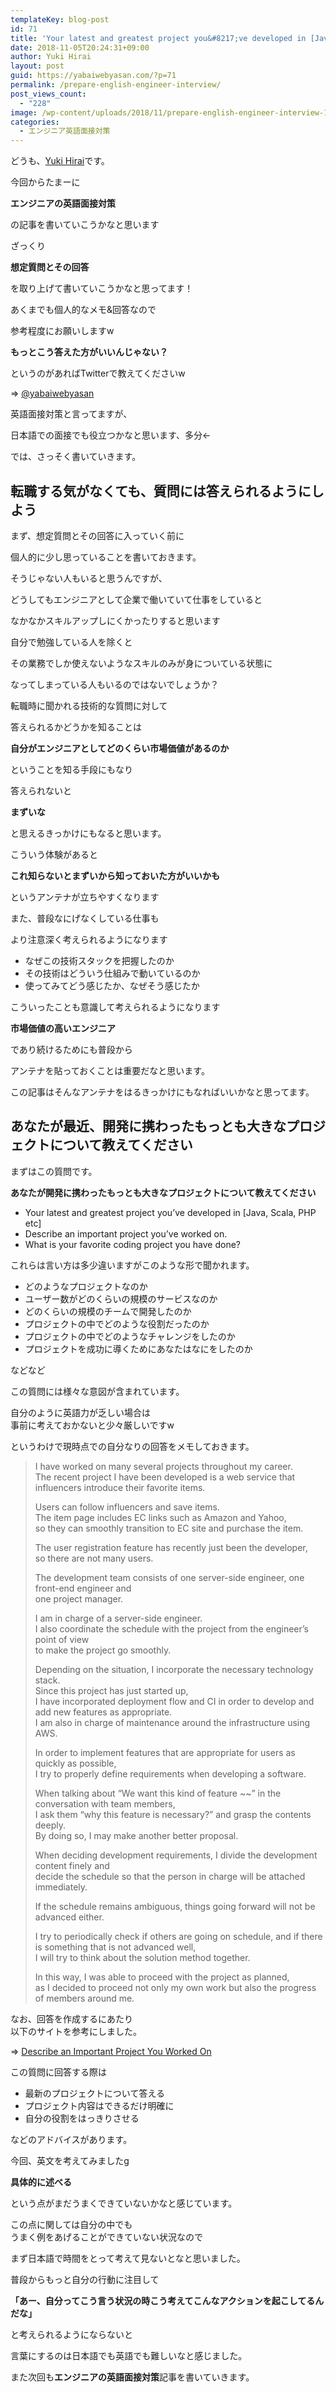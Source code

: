 ```yaml
---
templateKey: blog-post
id: 71
title: 'Your latest and greatest project you&#8217;ve developed in [Java, Scala, PHP etc]~エンジニアの英語面接対策~'
date: 2018-11-05T20:24:31+09:00
author: Yuki Hirai
layout: post
guid: https://yabaiwebyasan.com/?p=71
permalink: /prepare-english-engineer-interview/
post_views_count:
  - "228"
image: /wp-content/uploads/2018/11/prepare-english-engineer-interview-125x125.png
categories:
  - エンジニア英語面接対策
---
```

どうも、<a href="https://twitter.com/yabaiwebyasan" target="_blank" rel="nofollow noopener">Yuki Hirai</a>です。

今回からたまーに

<span class="sobig"><b>エンジニアの英語面接対策</b></span>

の記事を書いていこうかなと思います

ざっくり

<span class="big"><b>想定質問とその回答</b></span>

を取り上げて書いていこうかなと思ってます！

あくまでも個人的なメモ&回答なので

参考程度にお願いしますw

**もっとこう答えた方がいいんじゃない？**

というのがあればTwitterで教えてくださいw

=> <a href="https://twitter.com/yabaiwebyasan" target="_blank">@yabaiwebyasan</a>

英語面接対策と言ってますが、

日本語での面接でも役立つかなと思います、多分←

では、さっそく書いていきます。

## 転職する気がなくても、質問には答えられるようにしよう

まず、想定質問とその回答に入っていく前に

個人的に少し思っていることを書いておきます。

そうじゃない人もいると思うんですが、

どうしてもエンジニアとして企業で働いていて仕事をしていると

なかなかスキルアップしにくかったりすると思います

自分で勉強している人を除くと

その業務でしか使えないようなスキルのみが身についている状態に

なってしまっている人もいるのではないでしょうか？

転職時に聞かれる技術的な質問に対して

答えられるかどうかを知ることは

**自分がエンジニアとしてどのくらい市場価値があるのか**

ということを知る手段にもなり

答えられないと

<span class="sobig"><b>まずいな</b></span>

と思えるきっかけにもなると思います。

こういう体験があると

**これ知らないとまずいから知っておいた方がいいかも**

というアンテナが立ちやすくなります

また、普段なにげなくしている仕事も

より注意深く考えられるようになります

  * なぜこの技術スタックを把握したのか
  * その技術はどういう仕組みで動いているのか
  * 使ってみてどう感じたか、なぜそう感じたか

こういったことも意識して考えられるようになります

<span class="sobig"><b>市場価値の高いエンジニア</b></span>

であり続けるためにも普段から

アンテナを貼っておくことは重要だなと思います。

この記事はそんなアンテナをはるきっかけにもなればいいかなと思ってます。

## あなたが最近、開発に携わったもっとも大きなプロジェクトについて教えてください

まずはこの質問です。

**あなたが開発に携わったもっとも大きなプロジェクトについて教えてください**

  * Your latest and greatest project you&#8217;ve developed in [Java, Scala, PHP etc]
  * Describe an important project you&#8217;ve worked on.
  * What is your favorite coding project you have done?

これらは言い方は多少違いますがこのような形で聞かれます。

  * どのようなプロジェクトなのか
  * ユーザー数がどのくらいの規模のサービスなのか
  * どのくらいの規模のチームで開発したのか
  * プロジェクトの中でどのような役割だったのか
  * プロジェクトの中でどのようなチャレンジをしたのか
  * プロジェクトを成功に導くためにあなたはなにをしたのか

などなど

この質問には様々な意図が含まれています。

自分のように英語力が乏しい場合は  
事前に考えておかないと少々厳しいですw

というわけで現時点での自分なりの回答をメモしておきます。

> I have worked on many several projects throughout my career.  
> The recent project I have been developed is a web service that influencers introduce their favorite items.
> 
> Users can follow influencers and save items.  
> The item page includes EC links such as Amazon and Yahoo,  
> so they can smoothly transition to EC site and purchase the item.
> 
> The user registration feature has recently just been the developer,  
> so there are not many users.
> 
> The development team consists of one server-side engineer, one front-end engineer and  
> one project manager.
> 
> I am in charge of a server-side engineer.  
> I also coordinate the schedule with the project from the engineer&#8217;s point of view  
> to make the project go smoothly.
> 
> Depending on the situation, I incorporate the necessary technology stack.  
> Since this project has just started up,  
> I have incorporated deployment flow and CI in order to develop and add new features as appropriate.  
> I am also in charge of maintenance around the infrastructure using AWS.
> 
> In order to implement features that are appropriate for users as quickly as possible,  
> I try to properly define requirements when developing a software.
> 
> When talking about &#8220;We want this kind of feature ~~&#8221; in the conversation with team members,  
> I ask them &#8220;why this feature is necessary?&#8221; and grasp the contents deeply.  
> By doing so, I may make another better proposal.
> 
> When deciding development requirements, I divide the development content finely and  
> decide the schedule so that the person in charge will be attached immediately.
> 
> If the schedule remains ambiguous, things going forward will not be advanced either.
> 
> I try to periodically check if others are going on schedule, and if there is something that is not advanced well,  
> I will try to think about the solution method together.
> 
> In this way, I was able to proceed with the project as planned,  
> as I decided to proceed not only my own work but also the progress of members around me. 

なお、回答を作成するにあたり  
以下のサイトを参考にしました。

=> <a href="https://www.livecareer.com/interview/questions/describe-an-important-project-you-worked-on" target="_blank">Describe an Important Project You Worked On</a>

この質問に回答する際は

  * 最新のプロジェクトについて答える
  * プロジェクト内容はできるだけ明確に
  * 自分の役割をはっきりさせる

などのアドバイスがあります。

今回、英文を考えてみましたg

**具体的に述べる**

という点がまだうまくできていないかなと感じています。

この点に関しては自分の中でも  
うまく例をあげることができていない状況なので

まず日本語で時間をとって考えて見ないとなと思いました。

普段からもっと自分の行動に注目して

**「あー、自分ってこう言う状況の時こう考えてこんなアクションを起こしてるんだな」**

と考えられるようにならないと

言葉にするのは日本語でも英語でも難しいなと感じました。

また次回も**エンジニアの英語面接対策**記事を書いていきます。